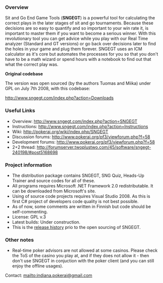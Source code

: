 ### Overview ###
Sit and Go End Game Tools (**SNGEGT**) is a powerful tool for calculating the correct plays in the later stages of sit and go tournaments. Because these decisions are so easy to quantify and so important to your win rate it, is important to master them if you want to become a serious winner. With this revolutionary tool you can get advice while you play with our Real Time analyzer (Standard and GT versions) or go back over decisions later to find the holes in your game and plug them forever. SNGEGT uses an ICM calculator as it's core but automates the processes for you so that you don't have to be a math wizard or spend hours with a notebook to find out that what the correct play was.


**Original codebase**

The version was open sourced (by the authors Tuomas and Miika) under GPL on July 7th 2008, with this codebase:

http://www.sngegt.com/index.php?action=Downloads

### Useful Links ###
  * Overview: http://www.sngegt.com/index.php?action=SNGEGT
  * Instructions: http://www.sngegt.com/index.php?action=Instructions
  * Wiki: http://pokerai.org/wiki/index.php/SNGEGT
  * Discussion forums: http://www.pokerai.org/pf3/viewforum.php?f=58
  * Development forums: http://www.pokerai.org/pf3/viewforum.php?f=58
  * 2+2 thread: http://forumserver.twoplustwo.com/45/software/sngegt-240198/#post5168698

### Project information ###

  * The distribution package contains SNGEGT, SNG Quiz, Heads-Up Trainer and source codes for all of these.
  * All programs requires Microsoft .NET Framework 2.0 redistributable. It can be downloaded from Microsoft's site.
  * Using of source code projects requires Visual Studio 2008. As this is first C# project of developers code quality is not best possible.
  * As of now, some comments are written in Finnish but code should be self-commenting.
  * License: GPL v.3
  * Latest builds: Under construction.
  * This is the [release history](http://www.sngegt.com/index.php?action=Releases) prio to the open sourcing of SNGEGT.

### Other notes ###
  * Real-time poker advisors are not allowed at some casinos. Please check the ToS of the casino you play at, and if they does not allow it - then don't use SNGEGT in conjuction with the poker client (and you can still enjoy the offline usages).



Contact: [mailto:indiana.pokerai@gmail.com](mailto:indiana.pokerai@gmail.com)

